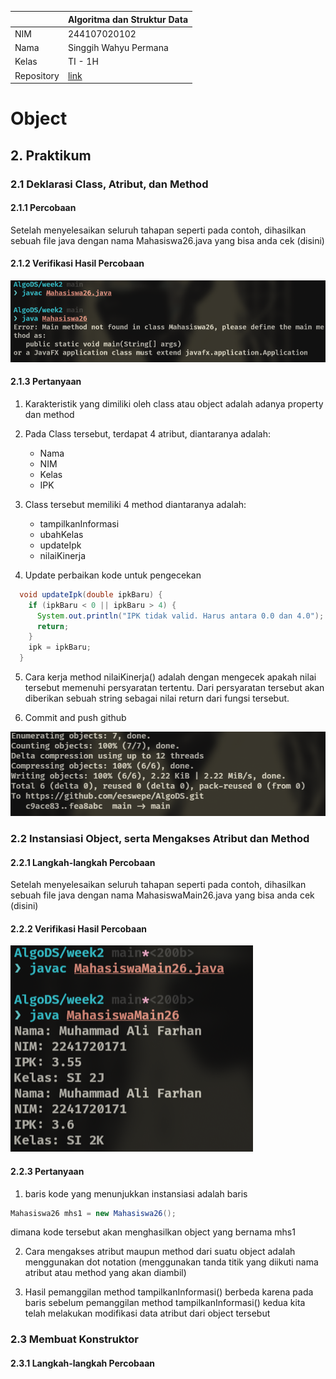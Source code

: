 |  | Algoritma dan Struktur Data |
|--|--|
| NIM |  244107020102|
| Nama |  Singgih Wahyu Permana |
| Kelas | TI - 1H |
| Repository | [link](https://github.com/eeswepe/AlgoDS) |

# Object

## 2. Praktikum

### 2.1 Deklarasi Class, Atribut, dan Method

#### 2.1.1 Percobaan
Setelah menyelesaikan seluruh tahapan seperti pada contoh, dihasilkan sebuah file java dengan nama Mahasiswa26.java yang bisa anda cek (disini)

#### 2.1.2 Verifikasi Hasil Percobaan

![verif1](../week2/img/verif1.png)

#### 2.1.3 Pertanyaan

1. Karakteristik yang dimiliki oleh class atau object adalah adanya property dan method

2. Pada Class tersebut, terdapat 4 atribut, diantaranya adalah:
    - Nama
    - NIM
    - Kelas
    - IPK

3. Class tersebut memiliki 4 method diantaranya adalah:
    - tampilkanInformasi
    - ubahKelas
    - updateIpk
    - nilaiKinerja

4. Update perbaikan kode untuk pengecekan
``` java
  void updateIpk(double ipkBaru) {
    if (ipkBaru < 0 || ipkBaru > 4) {
      System.out.println("IPK tidak valid. Harus antara 0.0 dan 4.0");
      return;
    }
    ipk = ipkBaru;
  }
```

5. Cara kerja method nilaiKinerja() adalah dengan mengecek apakah nilai tersebut memenuhi persyaratan tertentu. Dari persyaratan tersebut akan diberikan sebuah string sebagai nilai return dari fungsi tersebut.

6. Commit and push github

![gitpush](../week2/img/gitpush.png)

### 2.2 Instansiasi Object, serta Mengakses Atribut dan Method

#### 2.2.1 Langkah-langkah Percobaan
Setelah menyelesaikan seluruh tahapan seperti pada contoh, dihasilkan sebuah file java dengan nama MahasiswaMain26.java yang bisa anda cek (disini)

#### 2.2.2 Verifikasi Hasil Percobaan

![verif2](../week2/img/verif2.png)

#### 2.2.3 Pertanyaan
1. baris kode yang menunjukkan instansiasi adalah baris 
``` java
Mahasiswa26 mhs1 = new Mahasiswa26();
```
dimana kode tersebut akan menghasilkan object yang bernama mhs1

2. Cara mengakses atribut maupun method dari suatu object adalah menggunakan dot notation (menggunakan tanda titik yang diikuti nama atribut atau method yang akan diambil)

3. Hasil pemanggilan method tampilkanInformasi() berbeda karena pada baris sebelum pemanggilan method tampilkanInformasi() kedua kita telah melakukan modifikasi data atribut dari object tersebut

### 2.3 Membuat Konstruktor

#### 2.3.1 Langkah-langkah Percobaan



